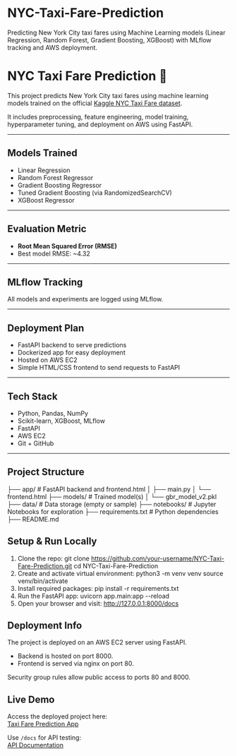 # NYC-Taxi-Fare-Prediction
Predicting New York City taxi fares using Machine Learning models (Linear Regression, Random Forest, Gradient Boosting, XGBoost) with MLflow tracking and AWS deployment.

# NYC Taxi Fare Prediction 🚖

This project predicts New York City taxi fares using machine learning models trained on the official [Kaggle NYC Taxi Fare dataset](https://www.kaggle.com/competitions/new-york-city-taxi-fare-prediction).

It includes preprocessing, feature engineering, model training, hyperparameter tuning, and deployment on AWS using FastAPI.

---

## Models Trained
- Linear Regression
- Random Forest Regressor
- Gradient Boosting Regressor
- Tuned Gradient Boosting (via RandomizedSearchCV)
- XGBoost Regressor

---

## Evaluation Metric
- **Root Mean Squared Error (RMSE)**  
- Best model RMSE: ~4.32

---

## MLflow Tracking
All models and experiments are logged using MLflow.

---

## Deployment Plan
- FastAPI backend to serve predictions
- Dockerized app for easy deployment
- Hosted on AWS EC2
- Simple HTML/CSS frontend to send requests to FastAPI

---

## Tech Stack
- Python, Pandas, NumPy
- Scikit-learn, XGBoost, MLflow
- FastAPI
- AWS EC2
- Git + GitHub

---

## Project Structure
├── app/ # FastAPI backend and frontend.html
│ ├── main.py
│ └── frontend.html
├── models/ # Trained model(s)
│ └── gbr_model_v2.pkl
├── data/ # Data storage (empty or sample)
├── notebooks/ # Jupyter Notebooks for exploration
├── requirements.txt # Python dependencies
├── README.md

## Setup & Run Locally
1. Clone the repo:
   git clone https://github.com/your-username/NYC-Taxi-Fare-Prediction.git
   cd NYC-Taxi-Fare-Prediction
2. Create and activate virtual environment:
   python3 -m venv venv
   source venv/bin/activate
3. Install required packages:
   pip install -r requirements.txt
4. Run the FastAPI app:
   uvicorn app.main:app --reload
5. Open your browser and visit:
   http://127.0.0.1:8000/docs

## Deployment Info
The project is deployed on an AWS EC2 server using FastAPI.

- Backend is hosted on port 8000.
- Frontend is served via nginx on port 80.

Security group rules allow public access to ports 80 and 8000.

## Live Demo
Access the deployed project here:  
[Taxi Fare Prediction App](http://13.40.123.85)

Use `/docs` for API testing:  
[API Documentation](http://13.40.123.85:8000/docs)
